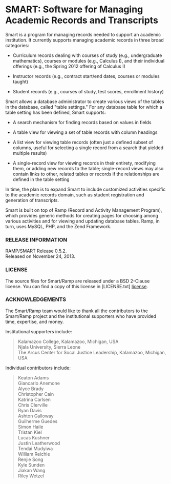 
# SMART: Software for Managing Academic Records and Transcripts #

Smart is a program for managing records needed to support an academic
institution.  It currently supports managing academic records in
three broad categories:

 * Curriculum records dealing with courses of study (e.g.,
   undergraduate mathematics), courses or modules (e.g., Calculus
   I), and their individual offerings (e.g., the Spring 2012
   offering of Calculus I)

 * Instructor records (e.g., contract start/end dates, courses or
   modules taught)

 * Student records (e.g., courses of study, test scores, enrollment
   history)

Smart allows a database administrator to create various views of
the tables in the database, called "table settings." For any database
table for which a table setting has been defined, Smart supports:

 * A search mechanism for finding records based on values in fields

 * A table view for viewing a set of table records with column headings

 * A list view for viewing table records (often just a defined
   subset of columns, useful for selecting a single record from
   a search that yielded multiple results)

 * A single-record view for viewing records in their entirety,
   modifying them, or adding new records to the table; single-record
   views may also contain links to other, related tables or
   records if the relationships are defined in the table setting

In time, the plan is to expand Smart to include customized activities
specific to the academic records domain, such as student registration
and generation of transcripts.

Smart is built on top of Ramp (Record and Activity Management Program),
which provides generic methods for creating pages for choosing among
various activities and for viewing and updating database tables.  Ramp,
in turn, uses MySQL, PHP, and the Zend Framework.


### RELEASE INFORMATION ###

RAMP/SMART Release 0.5.2.  
Released on November 24, 2013.


### LICENSE ###

The source files for Smart/Ramp are released under a BSD 2-Clause license.
You can find a copy of this license in [LICENSE.txt] [license].


### ACKNOWLEDGEMENTS ###

The Smart/Ramp team would like to thank all the contributors to the
Smart/Ramp project and the institutional supporters who have provided
time, expertise, and money.

Institutional supporters include:

>   Kalamazoo College, Kalamazoo, Michigan, USA  
>   Njala University, Sierra Leone  
>   The Arcus Center for Socal Justice Leadership, Kalamazoo, Michigan, USA  

Individual contributors include:

>   Keaton Adams  
>   Giancarlo Anemone  
>   Alyce Brady  
>   Christopher Cain  
>   Katrina Carlsen  
>   Chris Clerville  
>   Ryan Davis  
>   Ashton Galloway  
>   Guilherme Guedes  
>   Simon Haile  
>   Tristan Kiel  
>   Lucas Kushner  
>   Justin Leatherwood  
>   Tendai Mudyiwa  
>   William Reichle  
>   Renjie Song  
>   Kyle Sunden  
>   Jiakan Wang  
>   Riley Wetzel  

[license]:  /LICENSE.txt

